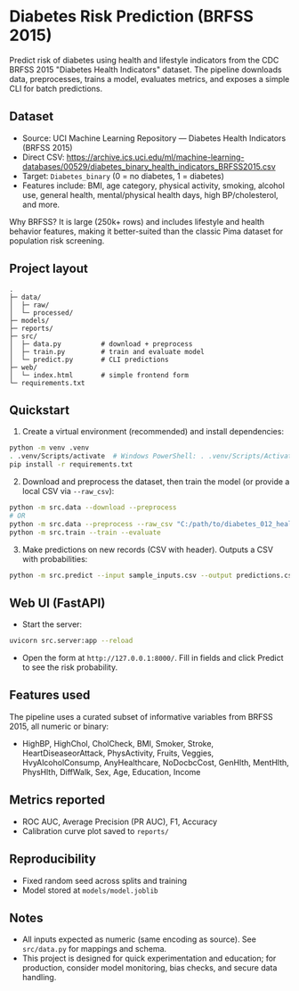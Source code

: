 # Diabetes Risk Prediction (BRFSS 2015)

Predict risk of diabetes using health and lifestyle indicators from the CDC BRFSS 2015 "Diabetes Health Indicators" dataset. The pipeline downloads data, preprocesses, trains a model, evaluates metrics, and exposes a simple CLI for batch predictions.

## Dataset
- Source: UCI Machine Learning Repository — Diabetes Health Indicators (BRFSS 2015)
- Direct CSV: https://archive.ics.uci.edu/ml/machine-learning-databases/00529/diabetes_binary_health_indicators_BRFSS2015.csv
- Target: `Diabetes_binary` (0 = no diabetes, 1 = diabetes)
- Features include: BMI, age category, physical activity, smoking, alcohol use, general health, mental/physical health days, high BP/cholesterol, and more.

Why BRFSS? It is large (250k+ rows) and includes lifestyle and health behavior features, making it better-suited than the classic Pima dataset for population risk screening.

## Project layout
```
.
├─ data/
│  ├─ raw/
│  └─ processed/
├─ models/
├─ reports/
├─ src/
│  ├─ data.py          # download + preprocess
│  ├─ train.py         # train and evaluate model
│  └─ predict.py       # CLI predictions
├─ web/
│  └─ index.html       # simple frontend form
└─ requirements.txt
```

## Quickstart
1) Create a virtual environment (recommended) and install dependencies:
```bash
python -m venv .venv
. .venv/Scripts/activate  # Windows PowerShell: . .venv/Scripts/Activate.ps1
pip install -r requirements.txt
```

2) Download and preprocess the dataset, then train the model (or provide a local CSV via `--raw_csv`):
```bash
python -m src.data --download --preprocess
# OR
python -m src.data --preprocess --raw_csv "C:/path/to/diabetes_012_health_indicators_BRFSS2015.csv"
python -m src.train --train --evaluate
```

3) Make predictions on new records (CSV with header). Outputs a CSV with probabilities:
```bash
python -m src.predict --input sample_inputs.csv --output predictions.csv
```

## Web UI (FastAPI)
- Start the server:
```bash
uvicorn src.server:app --reload
```
- Open the form at `http://127.0.0.1:8000/`. Fill in fields and click Predict to see the risk probability.

## Features used
The pipeline uses a curated subset of informative variables from BRFSS 2015, all numeric or binary:
- HighBP, HighChol, CholCheck, BMI, Smoker, Stroke, HeartDiseaseorAttack, PhysActivity, Fruits, Veggies, HvyAlcoholConsump, AnyHealthcare, NoDocbcCost, GenHlth, MentHlth, PhysHlth, DiffWalk, Sex, Age, Education, Income

## Metrics reported
- ROC AUC, Average Precision (PR AUC), F1, Accuracy
- Calibration curve plot saved to `reports/`

## Reproducibility
- Fixed random seed across splits and training
- Model stored at `models/model.joblib`

## Notes
- All inputs expected as numeric (same encoding as source). See `src/data.py` for mappings and schema.
- This project is designed for quick experimentation and education; for production, consider model monitoring, bias checks, and secure data handling.
